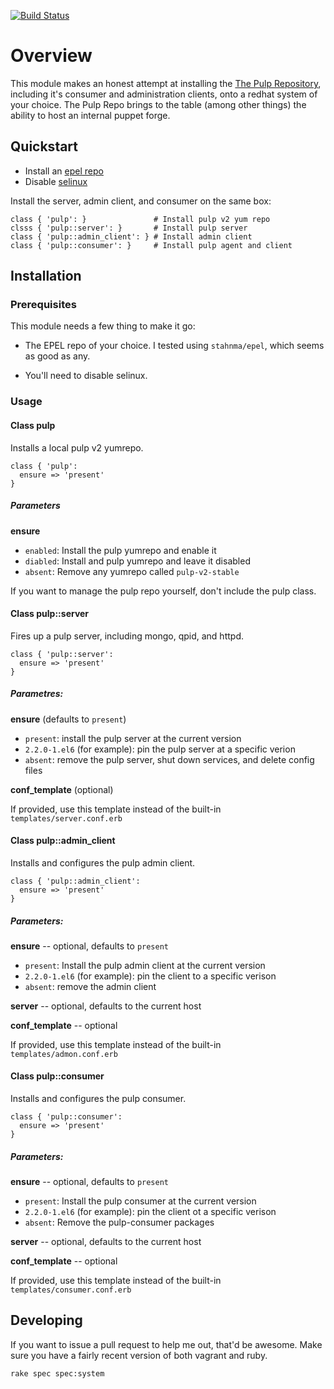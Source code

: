 [![Build Status](https://travis-ci.org/hawknewton/puppet-pulp.png?branch=master)](https://travis-ci.org/hawknewton/puppet-pulp)
# Overview
This module makes an honest attempt at installing the
[The Pulp Repository](http://www.pulpproject.org/), including it's consumer and
administration clients, onto a redhat system of your choice.  The Pulp Repo
brings to the table (among other things) the ability to host an internal puppet
forge.

## Quickstart

* Install an [epel repo](http://puppetforge.com/stahnma/epel)
* Disable [selinux](http://puppetforge.com/spiette/selinux)

Install the server, admin client, and consumer on the same box:

```
class { 'pulp': }               # Install pulp v2 yum repo
clsss { 'pulp::server': }       # Install pulp server
class { 'pulp::admin_client': } # Install admin client
class { 'pulp::consumer': }     # Install pulp agent and client
```

## Installation

### Prerequisites
This module needs a few thing to make it go:
* The EPEL repo of your choice.  I tested using `stahnma/epel`, which seems as
  good as any.

* You'll need to disable selinux.

### Usage

#### Class pulp
Installs a local pulp v2 yumrepo.

```
class { 'pulp':
  ensure => 'present'
}

```

##### Parameters
**ensure**
* `enabled`: Install the pulp yumrepo and enable it
* `diabled`: Install and pulp yumrepo and leave it disabled
* `absent`: Remove any yumrepo called `pulp-v2-stable`

If you want to manage the pulp repo yourself, don't include the pulp class.

#### Class pulp::server
Fires up a pulp server, including mongo, qpid, and httpd.

```
class { 'pulp::server':
  ensure => 'present'
}
```

##### Parametres:
**ensure** (defaults to `present`)
* `present`: install the pulp server at the current version
* `2.2.0-1.el6` (for example): pin the pulp server at a specific verion
* `absent`: remove the pulp server, shut down services, and delete config files

**conf_template** (optional)

If provided, use this template instead of the built-in `templates/server.conf.erb`

#### Class pulp::admin_client
Installs and configures the pulp admin client.

```
class { 'pulp::admin_client':
  ensure => 'present'
}
```

##### Parameters:
**ensure** -- optional, defaults to `present`
* `present`: Install the pulp admin client at the current version
* `2.2.0-1.el6` (for example): pin the client to a specific verison
* `absent`: remove the admin client

**server** -- optional, defaults to the current host

**conf_template**  -- optional

If provided, use this template instead of the built-in `templates/admon.conf.erb`

#### Class pulp::consumer
Installs and configures the pulp consumer.
```
class { 'pulp::consumer':
  ensure => 'present'
}
```

##### Parameters:
**ensure** -- optional, defaults to `present`
* `present`: Install the pulp consumer at the current version
* `2.2.0-1.el6` (for example): pin the client ot a specific verison
* `absent`: Remove the pulp-consumer packages

**server** -- optional, defaults to the current host

**conf_template** -- optional

If provided, use this template instead of the built-in `templates/consumer.conf.erb`


## Developing

If you want to issue a pull request to help me out, that'd be awesome.
Make sure you have a fairly recent version of both vagrant and ruby.

```
rake spec spec:system
```
